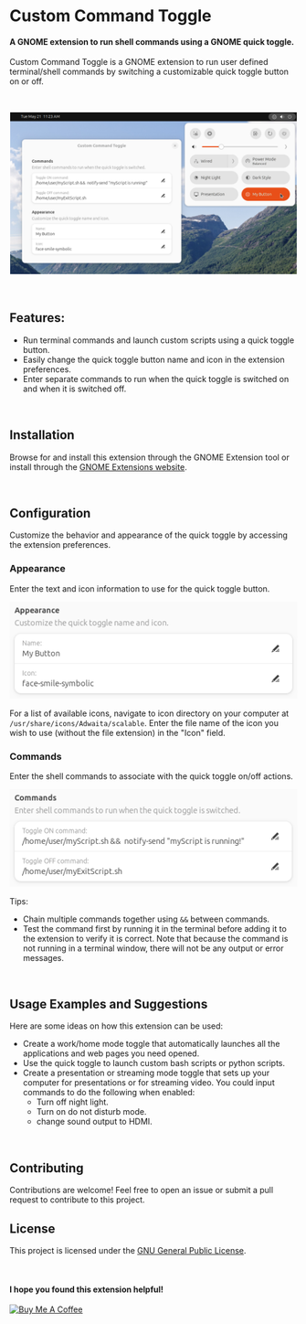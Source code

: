 # Custom Command Toggle

#### A GNOME extension to run shell commands using a GNOME quick toggle.

Custom Command Toggle is a GNOME extension to run user defined terminal/shell commands by switching a customizable quick toggle button on or off.

<br>

![Screenshot-main](screenshots/Screenshot-main.png)

<br>

## Features:

- Run terminal commands and launch custom scripts using a quick toggle button.
- Easily change the quick toggle button name and icon in the extension preferences.
- Enter separate commands to run when the quick toggle is switched on and when it is switched off.

<br>

## Installation

Browse for and install this extension through the GNOME Extension tool or install through the [GNOME Extensions website](https://extensions.gnome.org/).

<br>

## Configuration

Customize the behavior and appearance of the quick toggle by accessing the extension preferences.

### Appearance

Enter the text and icon information to use for the quick toggle button. 

![Screenshot-appearance](screenshots/Screenshot-appearance.png)

For a list of available icons, navigate to icon directory on your computer at `/usr/share/icons/Adwaita/scalable`. Enter the file name of the icon you wish to use (without the file extension) in the "Icon" field.



### Commands

Enter the shell commands to associate with the quick toggle on/off actions.

![Screenshot-commands](screenshots/Screenshot-commands.png)

Tips:
- Chain multiple commands together using `&&` between commands.
- Test the command first by running it in the terminal before adding it to the extension to verify it is correct. Note that because the command is not running in a terminal window, there will not be any output or error messages.

<br>

## Usage Examples and Suggestions

Here are some ideas on how this extension can be used:
- Create a work/home mode toggle that automatically launches all the applications and web pages you need opened.
- Use the quick toggle to launch custom bash scripts or python scripts. 
- Create a presentation or streaming mode toggle that sets up your computer for presentations or for streaming video. You could input commands to do the following when enabled:
    - Turn off night light.
    - Turn on do not disturb mode.
    - change sound output to HDMI.


<br>

## Contributing

Contributions are welcome! Feel free to open an issue or submit a pull request to contribute to this project.
<br>

## License

This project is licensed under the [GNU General Public License](http://www.gnu.org/licenses/).

<br>

#### I hope you found this extension helpful!

<a href="https://www.buymeacoffee.com/StorageB" target="_blank"><img src="https://cdn.buymeacoffee.com/buttons/v2/default-yellow.png" alt="Buy Me A Coffee" style="height: 36px !important;width: 131px !important;" ></a>



